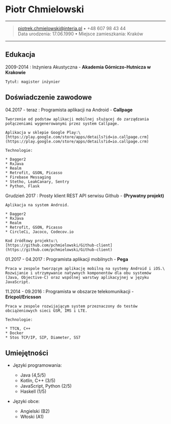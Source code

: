 Piotr Chmielowski
============

----

> <piotrek.chmielowski@interia.pl> • +48 607 98 43 44\
> Data urodzenia: 17.06.1990 • Miejsce zamieszkania: Kraków

----

Edukacja
---------

2009-2014
:   Inżyniera Akustyczna - **Akademia Górniczo-Hutnicza w Krakowie**

    Tytuł: magister inżynier

Doświadczenie zawodowe
----------
04.2017 - teraz 
:   Programista aplikacji na Android - **Callpage**

    Tworzenie od podstaw aplikacji mobilnej służącej do zarządzania połączeniami wygenerowanymi przez system Callpage.

    Aplikacja w sklepie Google Play:\
    [https://play.google.com/store/apps/details?id=io.callpage.crm](https://play.google.com/store/apps/details?id=io.callpage.crm)

    Technologie:

    * Dagger2
    * RxJava
    * Realm
    * Retrofit, GSON, Picasso
    * Firebase Messaging
    * Stetho, LeakCanary, Sentry
    * Python, Flask

Grudzień 2017
:   Prosty klient REST API serwisu Github - **(Prywatny projekt)**

    Aplikacja na system Android.

    * Dagger2
    * RxJava
    * Realm
    * Retrofit, GSON, Picasso
    * CircleCi, Jacoco, Codecov.io

    Kod źródłowy projektu:\
    [https://github.com/pchmielowski/Github-client](https://github.com/pchmielowski/Github-client)

01.2017 - 04.2017
:   Programista aplikacji mobilnych - **Pega**

    Praca w zespole tworzącym aplikację mobilną na systemy Android i iOS.\
    Rozwijanie i utrzymywanie natywnych komponentów dla obu systemów (Java, Objective-C) oraz wspólnej warstwy aplikacyjnej w języku JavaScript.


11.2014 - 09.2016 
:   Programista w obszarze telekomunikacji - **Ericpol/Ericsson**

    Praca w zespole rozwijającym system przeznaczony do testów obciążeniowych sieci GSM, IMS i LTE.

    Technologie:

    * TTCN, C++
    * Docker
    * Stos TCP/IP, SIP, Diameter, SS7

Umiejętności
----------------------------------------

* Języki programowania:

    * Java                 (4,5/5)
    * Kotlin, C++           (3/5)
    * JavaScript, Python    (2/5)
    * Haskell               (1/5)

* Języki obce:

    * Angielski (B2)
    * Włoski (A1)

